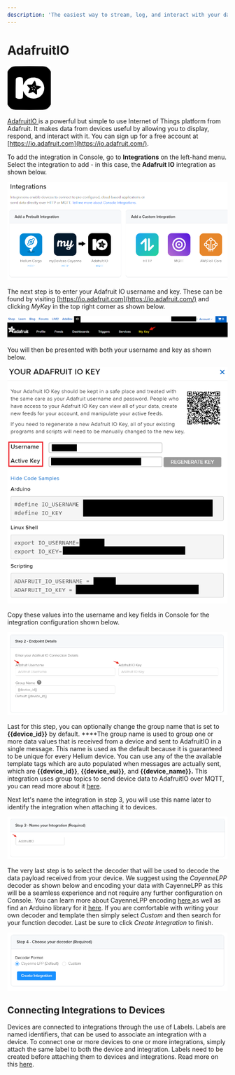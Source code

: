```yaml
---
description: 'The easiest way to stream, log, and interact with your data.'
---
```


# AdafruitIO

![](../../.gitbook/assets/adafruitio-logo.png)

[AdafruitIO ](https://io.adafruit.com/)is a powerful but simple to use Internet of Things platform from Adafruit.  It makes data from devices useful by allowing you to display, respond, and interact with it. You can sign up for a free account at [https://io.adafruit.com](https://io.adafruit.com/).

To add the integration in Console, go to **Integrations** on the left-hand menu. Select the integration to add - in this case, the **Adafruit IO** integration as shown below.

![](../../.gitbook/assets/integrations-adafruitio-create.png)

The next step is to enter your Adafruit IO username and key. These can be found by visiting [https://io.adafruit.com](https://io.adafruit.com/) and clicking _MyKey_ in the top right corner as shown below.

![](../../.gitbook/assets/integrations-adafruitio-mykey.png)

You will then be presented with both your username and key as shown below.

![](../../.gitbook/assets/integrations-adafruitio-get-user-key.png)

Copy these values into the username and key fields in Console for the integration configuration shown below.

![](../../.gitbook/assets/integrations-adafruitio-enter-user-key.png)

Last for this step, you can optionally change the group name that is set to **{{device\_id}}** by default. ****The group name is used to group one or more data values that is received from a device and sent to AdafruitIO in a single message. This name is used as the default because it is guaranteed to be unique for every Helium device.  You can use any of the the available template tags which are auto populated when messages are actually sent, which are **{{device\_id}}**, **{{device\_eui}}**, and **{{device\_name}}.** This integration uses group topics to send device data to AdafruitIO over MQTT, you can read more about it [here](https://io.adafruit.com/api/docs/mqtt.html#group-topics). 

Next let's name the integration in step 3, you will use this name later to identify the integration when attaching it to devices.

![](../../.gitbook/assets/integrations-adafruitio-label.png)

The very last step is to select the decoder that will be used to decode the data payload received from your device.  We suggest using the _CayenneLPP_ decoder as shown below and encoding your data with CayenneLPP as this will be a seamless experience and not require any further configuration on Console. You can learn more about CayenneLPP encoding [here ](https://developers.mydevices.com/cayenne/docs/lora/#lora-cayenne-low-power-payload)as well as find an Arduino library for it [here](https://www.arduino.cc/reference/en/libraries/cayennelpp/). If you are comfortable with writing your own decoder and template then simply select _Custom_ and then search for your function decoder. Last be sure to click _Create Integration_ to finish.

![](../../.gitbook/assets/integrations-adafruitio-choose-decoder.png)

## Connecting Integrations to Devices

Devices are connected to integrations through the use of Labels. Labels are named identifiers, that can be used to associate an integration with a device. To connect one or more devices to one or more integrations, simply attach the same label to both the device and integration. Labels need to be created before attaching them to devices and integrations. Read more on this [here](../labels.md).

